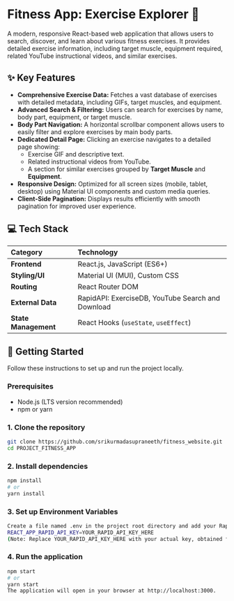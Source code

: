 # Fitness App: Exercise Explorer 💪

A modern, responsive React-based web application that allows users to search, discover, and learn about various fitness exercises. It provides detailed exercise information, including target muscle, equipment required, related YouTube instructional videos, and similar exercises.

## ✨ Key Features

* **Comprehensive Exercise Data:** Fetches a vast database of exercises with detailed metadata, including GIFs, target muscles, and equipment.
* **Advanced Search & Filtering:** Users can search for exercises by name, body part, equipment, or target muscle.
* **Body Part Navigation:** A horizontal scrollbar component allows users to easily filter and explore exercises by main body parts.
* **Dedicated Detail Page:** Clicking an exercise navigates to a detailed page showing:
    * Exercise GIF and descriptive text.
    * Related instructional videos from YouTube.
    * A section for similar exercises grouped by **Target Muscle** and **Equipment**.
* **Responsive Design:** Optimized for all screen sizes (mobile, tablet, desktop) using Material UI components and custom media queries.
* **Client-Side Pagination:** Displays results efficiently with smooth pagination for improved user experience.

## 💻 Tech Stack

| Category | Technology |
| :--- | :--- |
| **Frontend** | React.js, JavaScript (ES6+) |
| **Styling/UI** | Material UI (MUI), Custom CSS |
| **Routing** | React Router DOM |
| **External Data** | RapidAPI: ExerciseDB, YouTube Search and Download |
| **State Management** | React Hooks (`useState`, `useEffect`) |

## 🚀 Getting Started

Follow these instructions to set up and run the project locally.

### Prerequisites

* Node.js (LTS version recommended)
* npm or yarn

### 1. Clone the repository

```bash
git clone https://github.com/srikurmadasupraneeth/fitness_website.git
cd PROJECT_FITNESS_APP
```

### 2. Install dependencies

```bash
npm install
# or
yarn install
```

### 3. Set up Environment Variables
```bash
Create a file named .env in the project root directory and add your RapidAPI key:
REACT_APP_RAPID_API_KEY=YOUR_RAPID_API_KEY_HERE
(Note: Replace YOUR_RAPID_API_KEY_HERE with your actual key, obtained from RapidAPI.)
```
### 4. Run the application
```bash
npm start
# or
yarn start
The application will open in your browser at http://localhost:3000.
```
